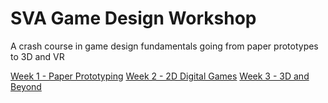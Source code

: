 # SVA Game Design Workshop
 A crash course in game design fundamentals going from paper prototypes to 3D and VR

[Week 1 - Paper Prototyping](Week%201%20-%20Paper%20Prototyping.md)
[Week 2 - 2D Digital Games](Week%202%20-%202D%20Digital%20Games.md)
[Week 3 - 3D and Beyond](Week%203%20-%203D%20and%20Beyond.md)